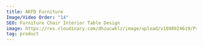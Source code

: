 ```yaml
---
title: AKFD Furniture
Image/Video Order: "14"
SEO: Furniture Chair Interior Table Design
image: https://res.cloudinary.com/dhzucwklz/image/upload/v1698924619/Products/_DSC3965highres-2lowres_erinq3.jpg
tag: product
---
```

